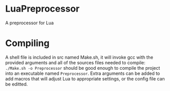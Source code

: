 # LuaPreprocessor
A preprocessor for Lua

# Compiling
A shell file is included in src named Make.sh, it will invoke gcc with the provided arguments and all of the sources files needed to compile:
`./Make.sh -o Preprocessor` should be good enough to compile the project into an executable named `Preprocessor`. Extra arguments can be added to add macros that will adjust Lua to appropriate settings, or the config file can be editted.
